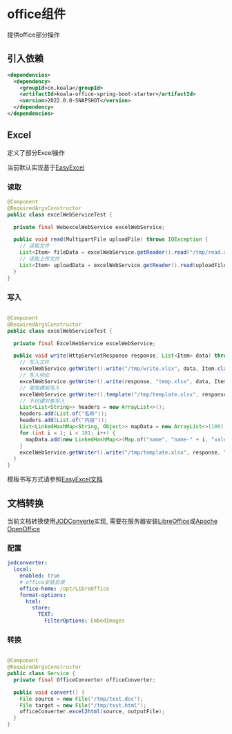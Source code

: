 # office组件

提供office部分操作

## 引入依赖

```xml
<dependencies>
  <dependency>
    <groupId>cn.koala</groupId>
    <artifactId>koala-office-spring-boot-starter</artifactId>
    <version>2022.0.0-SNAPSHOT</version>
  </dependency>
</dependencies>
```

## Excel

定义了部分Excel操作

当前默认实现基于[EasyExcel](https://github.com/alibaba/easyexcel)

### 读取

```java
@Component
@RequiredArgsConstructor
public class excelWebServiceTest {

  private final WebexcelWebService excelWebService;

  public void read(MultipartFile uploadFile) throws IOException {
    // 读取文件
    List<Item> fileData = excelWebService.getReader().read("/tmp/read.xlsx", Item.class);
    // 读取上传文件
    List<Item> uploadData = excelWebService.getReader().read(uploadFile, Item.class);
  }
}
```

### 写入

```java

@Component
@RequiredArgsConstructor
public class excelWebServiceTest {

  private final ExcelWebService excelWebService;

  public void write(HttpServletResponse response, List<Item> data) throws IOException {
    // 写入文件
    excelWebService.getWriter().write("/tmp/write.xlsx", data, Item.class);
    // 写入响应
    excelWebService.getWriter().write(response, "temp.xlsx", data, Item.class);
    // 使用模板写入
    excelWebService.getWriter().template("/tmp/template.xlsx", response, "temp.xlsx", data, Item.class);
    // 不创建对象写入
    List<List<String>> headers = new ArrayList<>();
    headers.add(List.of("名称"));
    headers.add(List.of("内容"));
    List<LinkedHashMap<String, Object>> mapData = new ArrayList<>(100);
    for (int i = 1; i < 101; i++) {
      mapData.add(new LinkedHashMap<>(Map.of("name", "name-" + i, "value", i)));
    }
    excelWebService.getWriter().write("/tmp/template.xlsx", response, "temp.xlsx", headers, mapData);
  }
}
```

模板书写方式请参照[EasyExcel文档](https://easyexcel.opensource.alibaba.com/docs/current/quickstart/fill)

## 文档转换

当前文档转换使用[JODConverte](https://github.com/sbraconnier/jodconverter)实现,
需要在服务器安装[LibreOffice](https://zh-cn.libreoffice.org/)或[Apache OpenOffice](https://www.openoffice.org/zh-cn/)

### 配置

```yaml
jodconverter:
  local:
    enabled: true
    # office安装目录
    office-home: /opt/LibreOffice
    format-options:
      html:
        store:
          TEXT:
            FilterOptions: EmbedImages
```

### 转换

```java

@Component
@RequiredArgsConstructor
public class Service {
  private final OfficeConverter officeConverter;

  public void convert() {
    File source = new File("/tmp/test.doc");
    File target = new File("/tmp/test.html");
    officeConverter.excel2html(source, outputFile);
  }
}
```

